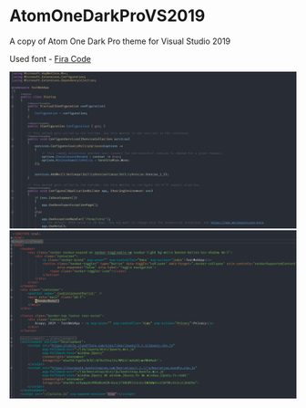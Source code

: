 # AtomOneDarkProVS2019
A copy of Atom One Dark Pro theme for Visual Studio 2019

Used font - [Fira Code](https://github.com/tonsky/FiraCode)

![screen2](https://github.com/danyae/AtomOneDarkProVS2019/blob/master/images/screen2.PNG?raw=true)
![screen1](https://github.com/danyae/AtomOneDarkProVS2019/blob/master/images/screen1.PNG?raw=true)
